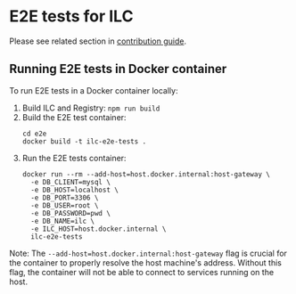 # E2E tests for ILC

Please see related section in [contribution guide](../CONTRIBUTING.md).

## Running E2E tests in Docker container

To run E2E tests in a Docker container locally:

1. Build ILC and Registry: `npm run build`
2. Build the E2E test container:
    ```
    cd e2e
    docker build -t ilc-e2e-tests .
    ```
3. Run the E2E tests container:
    ```
    docker run --rm --add-host=host.docker.internal:host-gateway \
      -e DB_CLIENT=mysql \
      -e DB_HOST=localhost \
      -e DB_PORT=3306 \
      -e DB_USER=root \
      -e DB_PASSWORD=pwd \
      -e DB_NAME=ilc \
      -e ILC_HOST=host.docker.internal \
      ilc-e2e-tests
    ```

Note: The `--add-host=host.docker.internal:host-gateway` flag is crucial for the container to properly resolve the host machine's address. Without this flag, the container will not be able to connect to services running on the host.
